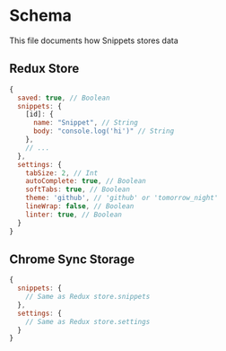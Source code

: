 # Schema

This file documents how Snippets stores data

## Redux Store

```javascript
{
  saved: true, // Boolean
  snippets: {
    [id]: {
      name: "Snippet", // String
      body: "console.log('hi')" // String
    },
    // ...
  },
  settings: {
    tabSize: 2, // Int
    autoComplete: true, // Boolean
    softTabs: true, // Boolean
    theme: 'github', // 'github' or 'tomorrow_night'
    lineWrap: false, // Boolean
    linter: true, // Boolean
  }
}
```

## Chrome Sync Storage

```javascript
{
  snippets: {
    // Same as Redux store.snippets
  },
  settings: {
    // Same as Redux store.settings
  }
}
```
